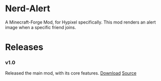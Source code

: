# Nerd-Alert
A Minecraft-Forge Mod, for Hypixel specifically. This mod renders an alert image when a specific friend joins.

# Releases
### v1.0
Released the main mod, with its core features.
[Download](https://github.com/ReflxctionDev/Nerd-Alert/releases/download/v1.0/NerdAlert-1.0.jar)
[Source](https://github.com/ReflxctionDev/Nerd-Alert/archive/v1.0.zip)

